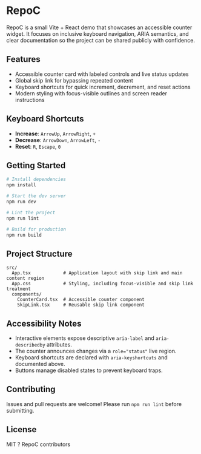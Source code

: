 # RepoC

RepoC is a small Vite + React demo that showcases an accessible counter widget. It focuses on inclusive keyboard navigation, ARIA semantics, and clear documentation so the project can be shared publicly with confidence.

## Features
- Accessible counter card with labeled controls and live status updates
- Global skip link for bypassing repeated content
- Keyboard shortcuts for quick increment, decrement, and reset actions
- Modern styling with focus-visible outlines and screen reader instructions

## Keyboard Shortcuts
- **Increase**: `ArrowUp`, `ArrowRight`, `+`
- **Decrease**: `ArrowDown`, `ArrowLeft`, `-`
- **Reset**: `R`, `Escape`, `0`

## Getting Started
```bash
# Install dependencies
npm install

# Start the dev server
npm run dev

# Lint the project
npm run lint

# Build for production
npm run build
```

## Project Structure
```text
src/
  App.tsx            # Application layout with skip link and main content region
  App.css            # Styling, including focus-visible and skip link treatment
  components/
    CounterCard.tsx  # Accessible counter component
    SkipLink.tsx     # Reusable skip link component
```

## Accessibility Notes
- Interactive elements expose descriptive `aria-label` and `aria-describedby` attributes.
- The counter announces changes via a `role="status"` live region.
- Keyboard shortcuts are declared with `aria-keyshortcuts` and documented above.
- Buttons manage disabled states to prevent keyboard traps.

## Contributing
Issues and pull requests are welcome! Please run `npm run lint` before submitting.

## License
MIT ? RepoC contributors
